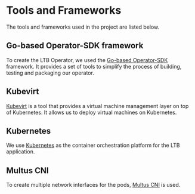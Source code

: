 # Tools and Frameworks

The tools and frameworks used in the project are listed below.

## Go-based Operator-SDK framework

To create the LTB Operator, we used the [Go-based Operator-SDK](https://sdk.operatorframework.io/docs/building-operators/golang/quickstart/) framework. It provides a set of tools to simplify the process of building, testing and packaging our operator.

## Kubevirt

[Kubevirt](https://kubevirt.io/) is a tool that provides a virtual machine management layer on top of Kubernetes. It allows us to deploy virtual machines on Kubernetes.

## Kubernetes

We use [Kubernetes](https://kubernetes.io/) as the container orchestration platform for the LTB application.

## Multus CNI

To create multiple network interfaces for the pods, [Multus CNI](https://github.com/k8snetworkplumbingwg/multus-cni) is used.
